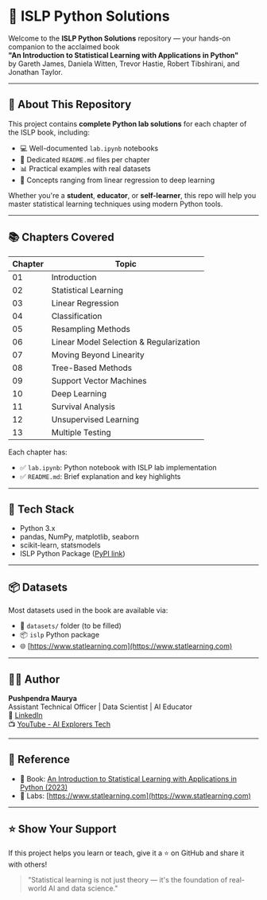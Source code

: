 # 📘 ISLP Python Solutions

Welcome to the **ISLP Python Solutions** repository — your hands-on companion to the acclaimed book  
**"An Introduction to Statistical Learning with Applications in Python"**  
by Gareth James, Daniela Witten, Trevor Hastie, Robert Tibshirani, and Jonathan Taylor.

---

## 🚀 About This Repository

This project contains **complete Python lab solutions** for each chapter of the ISLP book, including:

- 💻 Well-documented `lab.ipynb` notebooks
- 📄 Dedicated `README.md` files per chapter
- 📊 Practical examples with real datasets
- 🧠 Concepts ranging from linear regression to deep learning

Whether you're a **student**, **educator**, or **self-learner**, this repo will help you master statistical learning techniques using modern Python tools.

---

## 📚 Chapters Covered

| Chapter | Topic                                  |
|---------|----------------------------------------|
| 01      | Introduction                           |
| 02      | Statistical Learning                   |
| 03      | Linear Regression                      |
| 04      | Classification                         |
| 05      | Resampling Methods                     |
| 06      | Linear Model Selection & Regularization|
| 07      | Moving Beyond Linearity                |
| 08      | Tree-Based Methods                     |
| 09      | Support Vector Machines                |
| 10      | Deep Learning                          |
| 11      | Survival Analysis                      |
| 12      | Unsupervised Learning                  |
| 13      | Multiple Testing                       |

Each chapter has:
- ✅ `lab.ipynb`: Python notebook with ISLP lab implementation  
- ✅ `README.md`: Brief explanation and key highlights  

---

## 🧰 Tech Stack

- Python 3.x  
- pandas, NumPy, matplotlib, seaborn  
- scikit-learn, statsmodels  
- ISLP Python Package ([PyPI link](https://pypi.org/project/islp/))

---

## 📦 Datasets

Most datasets used in the book are available via:

- 📂 `datasets/` folder (to be filled)
- 📦 `islp` Python package
- 🌐 [https://www.statlearning.com](https://www.statlearning.com)

---

## 👨‍💻 Author

**Pushpendra Maurya**  
Assistant Technical Officer | Data Scientist | AI Educator  
🔗 [LinkedIn](https://www.linkedin.com/in/pushpendra-maurya-b1abba246)  
📺 [YouTube - AI Explorers Tech](https://www.youtube.com/@AIExplorer143)

---

## 📖 Reference

- 📘 Book: [An Introduction to Statistical Learning with Applications in Python (2023)](https://doi.org/10.1007/978-3-031-38747-0)
- 🧪 Labs: [https://www.statlearning.com](https://www.statlearning.com)

---

## ⭐ Show Your Support

If this project helps you learn or teach, give it a ⭐ on GitHub and share it with others!

> "Statistical learning is not just theory — it's the foundation of real-world AI and data science."
